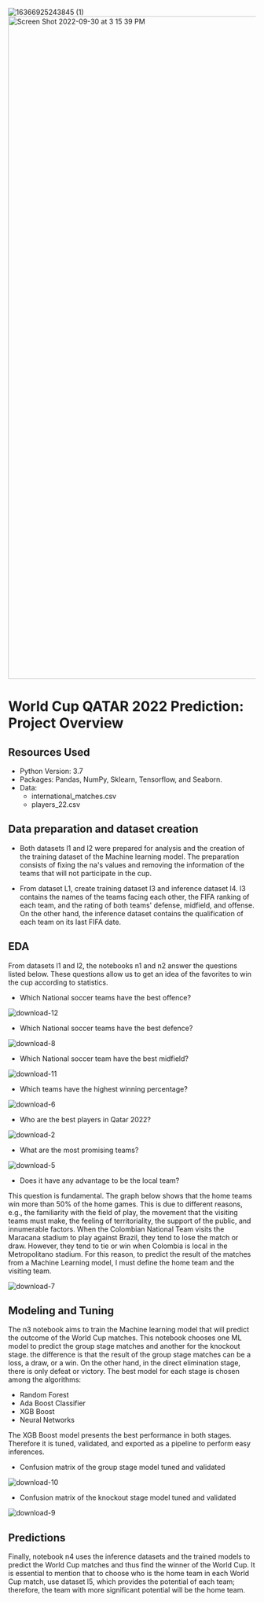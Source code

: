 ![16366925243845 (1)](https://user-images.githubusercontent.com/60159274/193369854-51e7c21f-228d-47b5-9b04-a0d39f37dd19.jpg)
<img width="1348" alt="Screen Shot 2022-09-30 at 3 15 39 PM" src="https://user-images.githubusercontent.com/60159274/193369758-9105f128-a3b1-4d06-9c21-361c327a69ff.png">

# World Cup QATAR 2022 Prediction: Project Overview

## Resources Used

* Python Version: 3.7
* Packages: Pandas, NumPy, Sklearn, Tensorflow, and Seaborn.
* Data: 
  * international_matches.csv
  * players_22.csv

## Data preparation and dataset creation

* Both datasets l1 and l2 were prepared for analysis and the creation of the training dataset of the Machine learning model. The preparation consists of fixing the na's values and removing the information of the teams that will not participate in the cup.

* From dataset L1, create training dataset l3 and inference dataset l4. l3 contains the names of the teams facing each other, the FIFA ranking of each team, and the rating of both teams' defense, midfield, and offense. On the other hand, the inference dataset contains the qualification of each team on its last FIFA date.

## EDA

From datasets l1 and l2, the notebooks n1 and n2 answer the questions listed below. These questions allow us to get an idea of the favorites to win the cup according to statistics.

* Which National soccer teams have the best offence?

![download-12](https://user-images.githubusercontent.com/60159274/193368513-18266a41-cef3-4dac-9273-dfecc0357b3e.png)

* Which National soccer teams have the best defence?

![download-8](https://user-images.githubusercontent.com/60159274/193368518-889e1672-d759-4e80-85e6-6de64f6f3e1c.png)

* Which National soccer team have the best midfield?

![download-11](https://user-images.githubusercontent.com/60159274/193368515-2a046f68-61a2-421d-9e74-b0420bd452e9.png)

* Which teams have the highest winning percentage?

![download-6](https://user-images.githubusercontent.com/60159274/193368516-68e21bf6-bc91-4759-80d9-767271dc0636.png)

* Who are the best players in Qatar 2022?

![download-2](https://user-images.githubusercontent.com/60159274/193378980-b2302754-6514-449d-b890-cce0a716a519.png)

* What are the most promising teams?

![download-5](https://user-images.githubusercontent.com/60159274/193368544-11f6f51f-2a2d-4812-af89-4eed5e71763d.png)

* Does it have any advantage to be the local team?

This question is fundamental. The graph below shows that the home teams win more than 50% of the home games. This is due to different reasons, e.g., the familiarity with the field of play, the movement that the visiting teams must make, the feeling of territoriality, the support of the public, and innumerable factors. When the Colombian National Team visits the Maracana stadium to play against Brazil, they tend to lose the match or draw. However, they tend to tie or win when Colombia is local in the Metropolitano stadium. For this reason, to predict the result of the matches from a Machine Learning model, I must define the home team and the visiting team.

![download-7](https://user-images.githubusercontent.com/60159274/193368561-dd1398c8-dcad-4575-b3aa-2f4a30719444.png)

## Modeling and Tuning

The n3 notebook aims to train the Machine learning model that will predict the outcome of the World Cup matches. This notebook chooses one ML model to predict the group stage matches and another for the knockout stage. the difference is that the result of the group stage matches can be a loss, a draw, or a win. On the other hand, in the direct elimination stage, there is only defeat or victory. The best model for each stage is chosen among the algorithms:

* Random Forest
* Ada Boost Classifier
* XGB Boost
* Neural Networks

The XGB Boost model presents the best performance in both stages. Therefore it is tuned, validated, and exported as a pipeline to perform easy inferences.

* Confusion matrix of the group stage model tuned and validated

![download-10](https://user-images.githubusercontent.com/60159274/193368594-3d6f69a8-cc6c-456c-9408-a2ebc1f72ee1.png)

* Confusion matrix of the knockout stage model tuned and validated

![download-9](https://user-images.githubusercontent.com/60159274/193368596-cbd0a492-7399-49af-be28-bd6c4a014694.png)

## Predictions

Finally, notebook n4 uses the inference datasets and the trained models to predict the World Cup matches and thus find the winner of the World Cup. It is essential to mention that to choose who is the home team in each World Cup match, use dataset l5, which provides the potential of each team; therefore, the team with more significant potential will be the home team.
